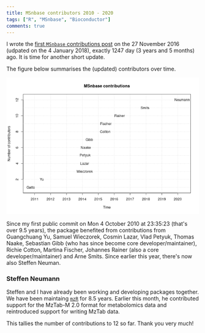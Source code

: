 ```yaml
---
title: MSnbase contributors 2010 - 2020
tags: ["R", "MSnbase", "Bioconductor"]
comments: true
---
```


I wrote the [first `MSnbase` contributions
post](https://lgatto.github.io/msnbase-contribs/) on the 27 November
2016 (udpated on the 4 January 2018), exactly 1247 day (3 years and 5
months) ago. It is time for another short update.

<!--more-->


The figure below summarises the (updated) contributors over time.

![MSnbase contributors](/images/msnbase-contributors-2020.png)

Since my first public commit on Mon 4 October 2010 at 23:35:23 (that's
over 9.5 years), the package benefited from contributions from
Guangchuang Yu, Samuel Wieczorek, Cosmin Lazar, Vlad Petyuk, Thomas
Naake, Sebastian Gibb (who has since become core
developer/maintainer), Richie Cotton, Martina Fischer, Johannes Rainer
(also a core developer/maintainer) and Arne Smits. Since earlier this
year, there's now also Steffen Neuman.

### Steffen Neumann

Steffen and I have already been working and developing packages
together. We have been maintaing
[`mzR`](http://bioconductor.org/packages/release/bioc/html/mzR.html)
for 8.5 years. Earlier this month, he contributed support for the
MzTab-M 2.0 format for metabolomics data and reintroduced support for
writing MzTab data.

This tallies the number of contributions to 12 so far. Thank you very
much!


